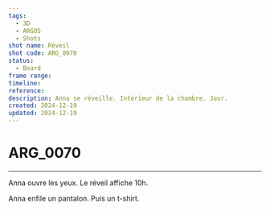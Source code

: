 ```yaml
---
tags:
  - 3D
  - ARGOS
  - Shots
shot name: Réveil
shot code: ARG_0070
status:
  - Board
frame range: 
timeline: 
reference: 
description: Anna se réveille. Intérieur de la chambre. Jour.
created: 2024-12-19
updated: 2024-12-19
---
```


# ARG_0070
---
Anna ouvre les yeux. Le réveil affiche 10h.

Anna enfile un pantalon. Puis un t-shirt.

